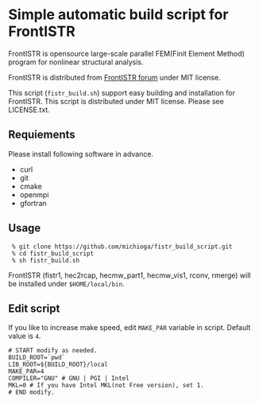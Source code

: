 # Simple automatic build script for FrontISTR

FrontISTR is opensource large-scale parallel FEM(Finit Element Method) program
for nonlinear structural analysis.

FrontISTR is distributed from [FrontISTR forum](http://www.multi.k.u-tokyo.ac.jp/FrontISTR/) under MIT license.

This script (`fistr_build.sh`) support easy building and installation for FrontISTR.
This script is distributed under MIT license. Please see LICENSE.txt.

## Requiements

Please install following software in advance.

  - curl
  - git
  - cmake
  - openmpi
  - gfortran

## Usage

~~~
 % git clone https://github.com/michioga/fistr_build_script.git
 % cd fistr_build_script
 % sh fistr_build.sh
~~~

FrontISTR (fistr1, hec2rcap, hecmw_part1, hecmw_vis1, rconv, rmerge) will be installed under `$HOME/local/bin`.

## Edit script

If you like to increase make speed, edit `MAKE_PAR` variable in script.
Default value is `4`.

~~~
# START modify as needed.
BUILD_ROOT=`pwd`
LIB_ROOT=${BUILD_ROOT}/local
MAKE_PAR=4
COMPILER="GNU" # GNU | PGI | Intel
MKL=0 # If you have Intel MKL(not Free version), set 1.
# END modify.
~~~
